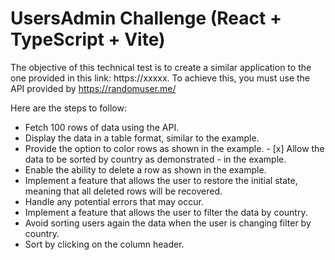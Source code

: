 # UsersAdmin Challenge (React + TypeScript + Vite)

The objective of this technical test is to create a similar application to the one provided in this link: https://xxxxx. To achieve this, you must use the API provided by https://randomuser.me/

Here are the steps to follow:

- Fetch 100 rows of data using the API.
- Display the data in a table format, similar to the example.
- Provide the option to color rows as shown in the example. - [x] Allow the data to be sorted by country as demonstrated - in the example.
- Enable the ability to delete a row as shown in the example.
- Implement a feature that allows the user to restore the initial state, meaning that all deleted rows will be recovered.
- Handle any potential errors that may occur.
- Implement a feature that allows the user to filter the data by country.
- Avoid sorting users again the data when the user is changing filter by country.
- Sort by clicking on the column header.